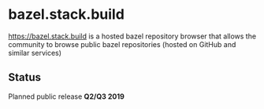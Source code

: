 # bazel.stack.build

<https://bazel.stack.build> is a hosted bazel repository browser that allows the
community to browse public bazel repositories (hosted on GitHub and similar services) 

## Status

Planned public release **Q2/Q3 2019**